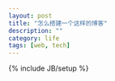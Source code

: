 ```yaml
---
layout: post
title: "怎么搭建一个这样的博客"
description: ""
category: life
tags: [web, tech]
---
```

{% include JB/setup %}
